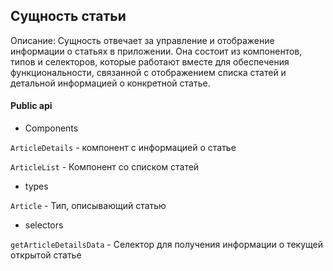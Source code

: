 ## Сущность статьи

Описание:
Сущность отвечает за управление и отображение информации о статьях в приложении. Она состоит из компонентов, типов и селекторов, которые работают вместе для обеспечения функциональности, связанной с отображением списка статей и детальной информацией о конкретной статье.

#### Public api

- Components

`ArticleDetails` - компонент с информацией о статье

`ArticleList` -  Компонент со списком статей

- types

`Article` - Тип, описывающий статью

- selectors

`getArticleDetailsData` - Селектор для получения информации о текущей открытой статье
